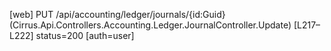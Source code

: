 [web] PUT /api/accounting/ledger/journals/{id:Guid}  (Cirrus.Api.Controllers.Accounting.Ledger.JournalController.Update)  [L217–L222] status=200 [auth=user]

